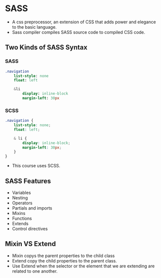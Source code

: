 # SASS

- A css preprocessor, an extension of CSS that adds power and elegance to the basic language.
- Sass compiler compiles SASS source code to compiled CSS code.

## Two Kinds of SASS Syntax

### SASS

```sass
.navigation
    list-style: none
    float: left

    &li
        display: inline-block
        margin-left: 30px
```

### SCSS

```scss
.navigation {
    list-style: none;
    float: left;

    & li {
        display: inline-block;
        margin-left: 30px;
    }
}
```

- This course uses SCSS.

## SASS Features

- Variables
- Nesting
- Operators
- Partials and imports
- Mixins
- Functions
- Extends
- Control directives

## Mixin VS Extend

- Mixin copys the parent properties to the child class
- Extend copy the child properties to the parent class.
- Use Extend when the selector or the element that we are extending are related to one another.
